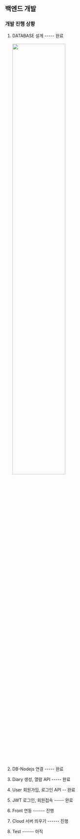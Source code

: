 ## 백엔드 개발

### 개발 진행 상황
1) DATABASE 설계         ----- 완료<br><br>
<img width="60%" src=https://github.com/capstone-YYKC/Back/assets/121215043/6e8dd861-f822-4759-923e-10e77c5db320/><br>

2) DB-Nodejs 연결        ----- 완료
3) Diary 생성, 열람 API  ----- 완료
4) User 회원가입, 로그인 API -- 완료
5) JWT 로그인, 회원접속  -----  완료
6) Front 연동           ------ 진행
7) Cloud 서버 띄우기     ------ 진행
8) Test                 ------ 아직
